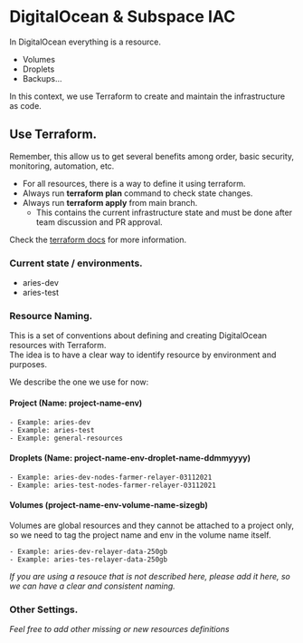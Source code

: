 # DigitalOcean & Subspace IAC

In DigitalOcean everything is a resource.

- Volumes
- Droplets
- Backups...

In this context, we use Terraform to create and maintain the infrastructure as code.

## Use Terraform.

Remember, this allow us to get several benefits among order, basic security, monitoring, automation, etc.

- For all resources, there is a way to define it using terraform.
- Always run **terraform plan** command to check state changes.
- Always run **terraform apply** from main branch.
  - This contains the current infrastructure state and must be done after team discussion and PR approval.

Check the [terraform docs](https://registry.terraform.io/providers/digitalocean/digitalocean/latest/docs) for more information.

### Current state / environments.

- aries-dev
- aries-test

### Resource Naming.

This is a set of conventions about defining and creating DigitalOcean resources with Terraform.  
The idea is to have a clear way to identify resource by environment and purposes.

We describe the one we use for now:

#### Project (Name: project-name-env)

    - Example: aries-dev
    - Example: aries-test
    - Example: general-resources

#### Droplets (Name: project-name-env-droplet-name-ddmmyyyy)

    - Example: aries-dev-nodes-farmer-relayer-03112021
    - Example: aries-test-nodes-farmer-relayer-03112021

#### Volumes (project-name-env-volume-name-sizegb)

Volumes are global resources and they cannot be attached to a project only, so we need to tag the project name and env in the volume name itself.

    - Example: aries-dev-relayer-data-250gb
    - Example: aries-tes-relayer-data-250gb

_If you are using a resouce that is not described here, please add it here, so we can have a clear and consistent naming._

### Other Settings.

_Feel free to add other missing or new resources definitions_
